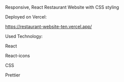 Responsive, React Restaurant Website with CSS styling

Deployed on Vercel:

https://restaurant-website-ten.vercel.app/

Used Technology:

React

React-icons

CSS

Prettier
